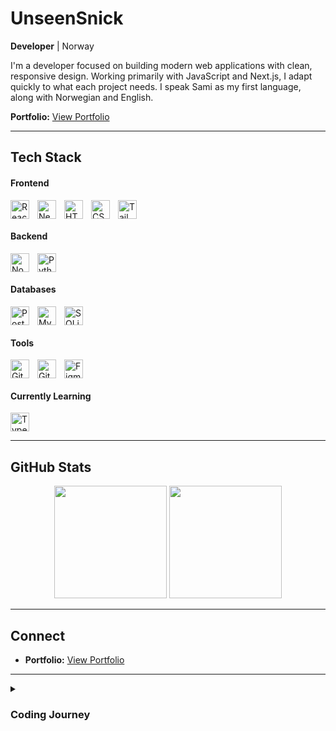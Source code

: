 # UnseenSnick

**Developer** | Norway

I'm a developer focused on building modern web applications with clean, responsive design. Working primarily with JavaScript and Next.js, I adapt quickly to what each project needs. I speak Sami as my first language, along with Norwegian and English.

**Portfolio:** [View Portfolio](https://snickersluring.com)

---

## Tech Stack

#### Frontend

<img align="left" alt="React" width="30px" style="padding-right:10px;" src="https://cdn.jsdelivr.net/gh/devicons/devicon/icons/react/react-original.svg" title="React" />
<img align="left" alt="Next.js" width="30px" style="padding-right:10px;" src="https://cdn.jsdelivr.net/gh/devicons/devicon/icons/nextjs/nextjs-original.svg" title="Next.js" />
<img align="left" alt="HTML" width="30px" style="padding-right:10px;" src="https://cdn.jsdelivr.net/gh/devicons/devicon/icons/html5/html5-plain.svg" title="HTML5" />
<img align="left" alt="CSS" width="30px" style="padding-right:10px;" src="https://cdn.jsdelivr.net/gh/devicons/devicon/icons/css3/css3-plain.svg" title="CSS3" />
<img align="left" alt="Tailwind CSS" width="30px" style="padding-right:10px;" src="https://cdn.jsdelivr.net/gh/devicons/devicon/icons/tailwindcss/tailwindcss-original.svg" title="Tailwind CSS" />
<br clear="left" />

#### Backend

<img align="left" alt="Node.js" width="30px" style="padding-right:10px;" src="https://cdn.jsdelivr.net/gh/devicons/devicon/icons/nodejs/nodejs-original.svg" title="Node.js" />
<img align="left" alt="Python" width="30px" style="padding-right:10px;" src="https://cdn.jsdelivr.net/gh/devicons/devicon/icons/python/python-plain.svg" title="Python" />
<br clear="left" />

#### Databases

<img align="left" alt="PostgreSQL" width="30px" style="padding-right:10px;" src="https://cdn.jsdelivr.net/gh/devicons/devicon/icons/postgresql/postgresql-original.svg" title="PostgreSQL" />
<img align="left" alt="MySQL" width="30px" style="padding-right:10px;" src="https://cdn.jsdelivr.net/gh/devicons/devicon/icons/mysql/mysql-original.svg" title="MySQL" />
<img align="left" alt="SQLite" width="30px" style="padding-right:10px;" src="https://cdn.jsdelivr.net/gh/devicons/devicon/icons/sqlite/sqlite-original.svg" title="SQLite" />
<br clear="left" />

#### Tools

<img align="left" alt="Git" width="30px" style="padding-right:10px;" src="https://cdn.jsdelivr.net/gh/devicons/devicon/icons/git/git-original.svg" title="Git" />
<img align="left" alt="GitHub" width="30px" style="padding-right:10px;" src="https://user-images.githubusercontent.com/3369400/139447912-e0f43f33-6d9f-45f8-be46-2df5bbc91289.png" title="GitHub" />
<img align="left" alt="Figma" width="30px" style="padding-right:10px;" src="https://cdn.jsdelivr.net/gh/devicons/devicon/icons/figma/figma-original.svg" title="Figma" />
<br clear="left" />

#### Currently Learning

<img align="left" alt="TypeScript" width="30px" style="padding-right:10px;" src="https://cdn.jsdelivr.net/gh/devicons/devicon/icons/typescript/typescript-plain.svg" title="TypeScript" />
<br clear="left" />

---

## GitHub Stats

<div align="center">
  <img height="180em" src="https://github-readme-stats.vercel.app/api?username=unseensnick&show_icons=true&theme=dark&include_all_commits=true&count_private=true"/>
  <img height="180em" src="https://github-readme-stats.vercel.app/api/top-langs/?username=unseensnick&layout=compact&langs_count=7&theme=dark"/>
</div>

---

## Connect

-   **Portfolio:** [View Portfolio](https://snickersluring.com)

---

<details>
 <summary><h3>Coding Journey</h3></summary>
I started coding in January 2022 with game development courses in C# and Unity, creating games like platformers and mobile shooters. While game development provided valuable experience, I found my true passion in programming itself.
<br /><br />
From August 2022 to March 2024, I expanded into Java and Python through KIT (Kunnskapstrening IT) courses. I learned Java via a curriculum from Stockholm University and Python through resources like freeCodeCamp. By translating concepts between languages, I built a strong foundation in both.
<br /><br />
From March 2024 to November 2024, I pivoted to web development, focusing on JavaScript while independently exploring React and Next.js. In November 2024, I began formal web development training through Digitale Talenter (Jobloop), where I've been deepening my skills in modern web technologies for 9 months.
<br /><br />
My journey has evolved from game development to web development, and I'm now focused on building modern web applications with the JavaScript ecosystem. My next goal is to learn TypeScript to strengthen my development capabilities.
</details>
